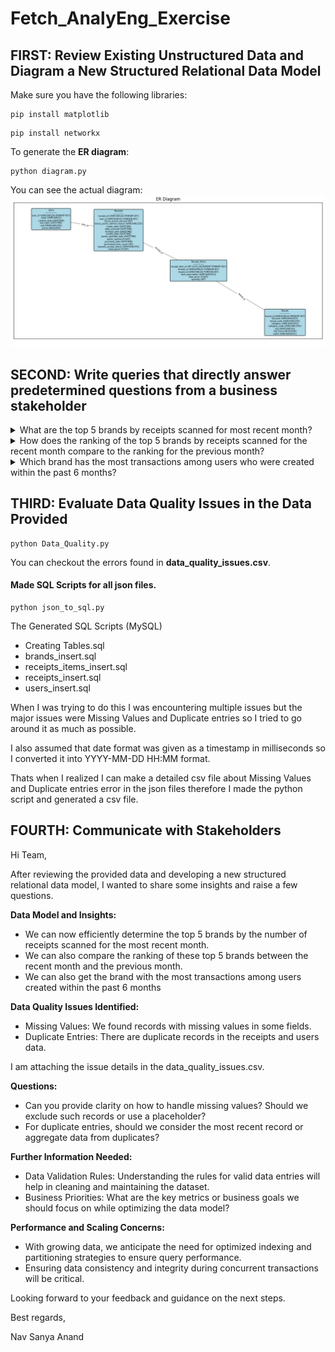 # Fetch_AnalyEng_Exercise

## FIRST: Review Existing Unstructured Data and Diagram a New Structured Relational Data Model

Make sure you have the following libraries:
```
pip install matplotlib
```

```
pip install networkx
```

To generate the <b>ER diagram</b>:
```
python diagram.py
```

You can see the actual diagram:
<img src="ER_Diagram.png" alt="Diagram">



## SECOND: Write queries that directly answer predetermined questions from a business stakeholder

<details>
        <summary>What are the top 5 brands by receipts scanned for most recent month?</summary>
                       
        WITH RecentMonth AS (
            SELECT 
                    b.name AS brand_name,
                    COUNT(r.receipt_id) AS receipt_count
            FROM 
                    Receipts r
            JOIN 
                    Receipt_Items ri ON r.receipt_id = ri.receipt_id
            JOIN 
                    Brands b ON ri.brand_id = b.brand_id
            WHERE 
                    r.date_scanned >= DATE_FORMAT(NOW() - INTERVAL 1 MONTH, '%Y-%m-01')
                    AND r.date_scanned < DATE_FORMAT(NOW(), '%Y-%m-01')
            GROUP BY 
                    b.name
            ORDER BY 
                    receipt_count DESC
            LIMIT 5
            );
</details>

<details>
        <summary>How does the ranking of the top 5 brands by receipts scanned for the recent month compare to the ranking for the previous month?</summary>

        -- Get the top 5 brands for the most recent month
        WITH RecentMonth AS (
        SELECT 
                b.name AS brand_name,
                COUNT(r.receipt_id) AS receipt_count
        FROM 
                Receipts r
        JOIN 
                Receipt_Items ri ON r.receipt_id = ri.receipt_id
        JOIN 
                Brands b ON ri.brand_id = b.brand_id
        WHERE 
                r.date_scanned >= DATE_FORMAT(NOW() - INTERVAL 1 MONTH, '%Y-%m-01')
                AND r.date_scanned < DATE_FORMAT(NOW(), '%Y-%m-01')
        GROUP BY 
                b.name
        ORDER BY 
                receipt_count DESC
        LIMIT 5
        ),
        -- Get the top 5 brands for the previous month
        PreviousMonth AS (
        SELECT 
                b.name AS brand_name,
                COUNT(r.receipt_id) AS receipt_count
        FROM 
                Receipts r
        JOIN 
                Receipt_Items ri ON r.receipt_id = ri.receipt_id
        JOIN 
                Brands b ON ri.brand_id = b.brand_id
        WHERE 
                r.date_scanned >= DATE_FORMAT(NOW() - INTERVAL 2 MONTH, '%Y-%m-01')
                AND r.date_scanned < DATE_FORMAT(NOW() - INTERVAL 1 MONTH, '%Y-%m-01')
        GROUP BY 
                b.name
        ORDER BY 
                receipt_count DESC
        LIMIT 5
        )
        -- Compare the top brands between the two months
        SELECT 
        rm.brand_name AS recent_month_brand,
        rm.receipt_count AS recent_month_count,
        pm.brand_name AS previous_month_brand,
        pm.receipt_count AS previous_month_count
        FROM 
        RecentMonth rm
        LEFT JOIN 
        PreviousMonth pm ON rm.brand_name = pm.brand_name
        UNION
        SELECT 
        pm.brand_name AS recent_month_brand,
        NULL AS recent_month_count,
        pm.brand_name AS previous_month_brand,
        pm.receipt_count AS previous_month_count
        FROM 
        PreviousMonth pm
        LEFT JOIN 
        RecentMonth rm ON pm.brand_name = rm.brand_name
        WHERE 
        rm.brand_name IS NULL;

</details>

<details>
        <summary>Which brand has the most transactions among users who were created within the past 6 months?</summary>

       -- Get the brand with the most transactions among users created within the past 6 months
        SELECT 
        b.name AS brand_name,
        COUNT(ri.receipt_item_id) AS transaction_count
        FROM 
        Users u
        JOIN 
        Receipts r ON u.user_id = r.user_id
        JOIN 
        Receipt_Items ri ON r.receipt_id = ri.receipt_id
        JOIN 
        Brands b ON ri.brand_id = b.brand_id
        WHERE 
        u.created_date >= NOW() - INTERVAL 6 MONTH
        GROUP BY 
        b.name
        ORDER BY 
        transaction_count DESC
        LIMIT 1;
  

</details>

## THIRD: Evaluate Data Quality Issues in the Data Provided

```
python Data_Quality.py
```

You can checkout the errors found in <b>data_quality_issues.csv</b>.
#### Made SQL Scripts for all json files.
```
python json_to_sql.py
```

The Generated SQL Scripts (MySQL)

* Creating Tables.sql
* brands_insert.sql
* receipts_items_insert.sql
* receipts_insert.sql
* users_insert.sql

When I was trying to do this I was encountering multiple issues but the major issues were Missing Values and Duplicate entries so I tried to go around it as much as possible. 

I also assumed that date format was given as a timestamp in milliseconds so I converted it into YYYY-MM-DD HH:MM format.

Thats when I realized I can make a detailed csv file about Missing Values and Duplicate entries error in the json files therefore I made the python script and generated a csv file. 

## FOURTH: Communicate with Stakeholders
Hi Team,

After reviewing the provided data and developing a new structured relational data model, I wanted to share some insights and raise a few questions.

<b>Data Model and Insights:</b>

* We can now efficiently determine the top 5 brands by the number of receipts scanned for the most recent month.
* We can also compare the ranking of these top 5 brands between the recent month and the previous month.
* We can also get the brand with the most transactions among users created within the past 6 months

<b>Data Quality Issues Identified:</b>

* Missing Values: We found records with missing values in some fields. 
* Duplicate Entries: There are duplicate records in the receipts and users data.

I am attaching the issue details in the data_quality_issues.csv.

<b>Questions:</b>

* Can you provide clarity on how to handle missing values? Should we exclude such records or use a placeholder?
* For duplicate entries, should we consider the most recent record or aggregate data from duplicates?

<b>Further Information Needed:</b>

* Data Validation Rules: Understanding the rules for valid data entries will help in cleaning and maintaining the dataset.
* Business Priorities: What are the key metrics or business goals we should focus on while optimizing the data model?

<b>Performance and Scaling Concerns:</b>

* With growing data, we anticipate the need for optimized indexing and partitioning strategies to ensure query performance.
* Ensuring data consistency and integrity during concurrent transactions will be critical.

Looking forward to your feedback and guidance on the next steps.

Best regards,

Nav Sanya Anand
